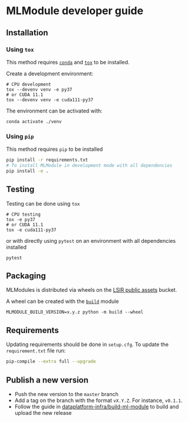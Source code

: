 # MLModule developer guide

## Installation

### Using `tox`

This method requires [`conda`](https://docs.conda.io/en/latest/) and [`tox`](https://tox.readthedocs.io/en/latest/) to be installed.

Create a development environment:

```shell
# CPU development
tox --devenv venv -e py37
# or CUDA 11.1
tox --devenv venv -e cuda111-py37
```

The environment can be activated with:

```shell
conda activate ./venv
```

### Using `pip`

This method requires `pip` to be installed

```bash
pip install -r requirements.txt
# To install MLModule in development mode with all dependencies
pip install -e .
```

## Testing

Testing can be done using `tox`

```shell
# CPU testing
tox -e py37
# or CUDA 11.1
tox -e cuda111-py37
```

or with directly using `pytest` on an environment with all dependencies installed

```shell
pytest
```

## Packaging

MLModules is distributed via wheels on the 
[LSIR public assets](https://github.com/LSIR/dataplatform-infra/tree/main/lsir-public-assets) 
bucket.

A wheel can be created with the [`build`](https://pypi.org/project/build/) module

```shell
MLMODULE_BUILD_VERSION=x.y.z python -m build --wheel
```

## Requirements

Updating requirements should be done in `setup.cfg`. 
To update the `requirement.txt` file run:

```bash
pip-compile --extra full --upgrade
```

## Publish a new version

* Push the new version to the `master` branch
* Add a tag on the branch with the format `vX.Y.Z`. For instance, `v0.1.1`.
* Follow the guide in 
  [dataplatform-infra/build-ml-module](https://github.com/LSIR/dataplatform-infra/tree/main/build-ml-module)
  to build and upload the new release
